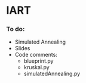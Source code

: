 # IART

### To do:

- Simulated Annealing
- Slides
- Code comments:
    - blueprint.py
    - kruskal.py
    - simulatedAnnealing.py
